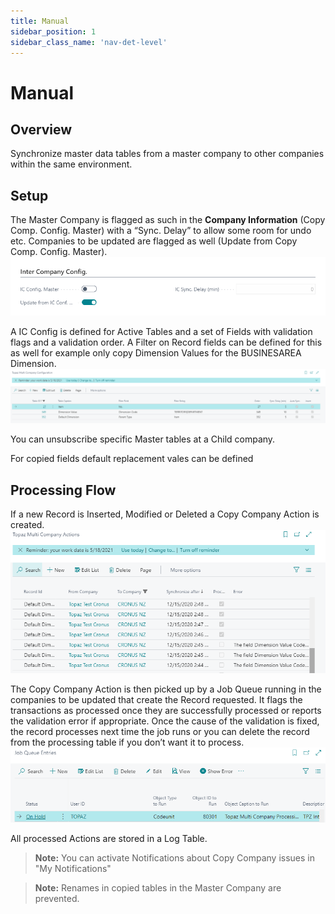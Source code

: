 ```yaml
---
title: Manual
sidebar_position: 1
sidebar_class_name: 'nav-det-level'
---
```


# <span className="fusion5-text">Manual</span>

## Overview

Synchronize master data tables from a master company to other companies within the same environment.

## Setup

The Master Company is flagged as such in the __Company Information__ (Copy Comp. Config. Master) with a “Sync. Delay” to allow some room for undo etc.
Companies to be updated are flagged as well (Update from Copy Comp. Config. Master).
![Setup Company Information](img/setup.01-c6da6db8-e231-4183-a19c-57aa50c0039f.PNG)

A IC Config is defined for Active Tables and a set of Fields with validation flags and a validation order.
A Filter on Record fields can be defined for this as well for example only copy Dimension Values for the BUSINESAREA Dimension.
![Setup Copy Company](img/setup.02-55c991bf-ce57-4f79-bb79-acc4be6b14ec.PNG)

You can unsubscribe specific Master tables at a Child company.

For copied fields default replacement vales can be defined

## Processing Flow

If a new Record is Inserted, Modified or Deleted a Copy Company Action is created.
![Copy Company Actions](img/actions.01-92e0c324-84f1-4741-b329-0f1f26159d4c.PNG)

The Copy Company Action is then picked up by a Job Queue running in the companies to be updated that create the Record requested.
It flags the transactions as processed once they are successfully processed or reports the validation error if appropriate.
Once the cause of the validation is fixed, the record processes next time the job runs or you can delete the record from the processing table if you don’t want it to process.
![Copy Company Job Queue](img/jobqueue.01-3026aa13-f268-4127-8283-0e984b90c317.PNG)

All processed Actions are stored in a Log Table.

> __Note:__ You can activate Notifications about Copy Company issues in "My Notifications"

> __Note:__ Renames in copied tables in the Master Company are prevented.
